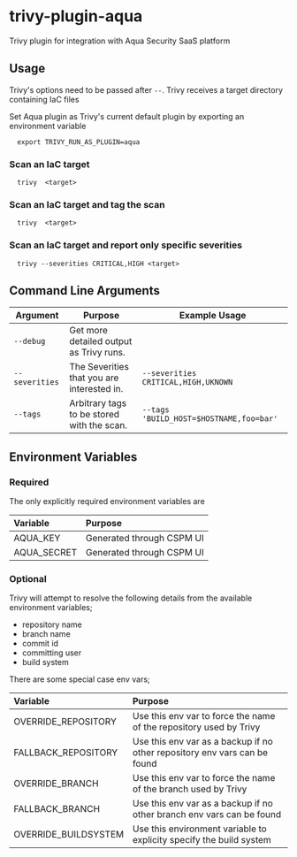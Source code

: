 # trivy-plugin-aqua

Trivy plugin for integration with Aqua Security SaaS platform

## Usage

Trivy's options need to be passed after `--`. Trivy receives a target directory containing IaC files

Set Aqua plugin as Trivy's current default plugin by exporting an environment variable

```
  export TRIVY_RUN_AS_PLUGIN=aqua
```

### Scan an IaC target

```
  trivy  <target>
```

### Scan an IaC target and tag the scan

```
  trivy  <target>
```

### Scan an IaC target and report only specific severities

```
  trivy --severities CRITICAL,HIGH <target>
```

## Command Line Arguments

| Argument | Purpose | Example Usage |
|----------|---------|---------------|
|`--debug`| Get more detailed output as Trivy runs.||
|`--severities`|The Severities that you are interested in. | `--severities CRITICAL,HIGH,UKNOWN` |
|`--tags`|Arbitrary tags to be stored with the scan. | `--tags 'BUILD_HOST=$HOSTNAME,foo=bar'` |

## Environment Variables

### Required

The only explicitly required environment variables are

| Variable    | Purpose                   |
| :---------- | :-------------------------|
| AQUA_KEY    | Generated through CSPM UI |
| AQUA_SECRET | Generated through CSPM UI |

### Optional

Trivy will attempt to resolve the following details from the available environment variables;

- repository name
- branch name
- commit id
- committing user
- build system

There are some special case env vars;

| Variable             | Purpose                                                                   |
| :------------------- |:------------------------------------------------------------------------- |
| OVERRIDE_REPOSITORY  | Use this env var to force the name of the repository used by Trivy        |
| FALLBACK_REPOSITORY  | Use this env var as a backup if no other repository env vars can be found |
| OVERRIDE_BRANCH      | Use this env var to force the name of the branch used by Trivy            |
| FALLBACK_BRANCH      | Use this env var as a backup if no other branch env vars can be found     |
| OVERRIDE_BUILDSYSTEM | Use this environment variable to explicity specify the build system       |

